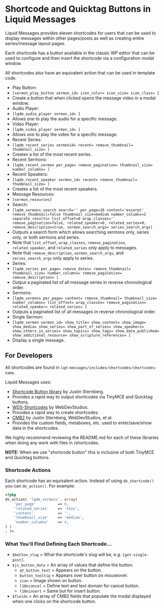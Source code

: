 # Shortcode and Quicktag Buttons in Liquid Messages
Liquid Messages provides eleven shortcodes for users that can be used to display messages within other pages/posts as well as creating entire series/message layout pages.

Each shortcode has a button available in the classic WP editor that can be used to configure and then insert the shortcode via a configuration modal window.

All shortcodes also have an equivalent action that can be used in template code.

- Play Button: 
 - `[sermon_play_button sermon_id= icon_color= icon_size= icon_class= ]`
 - Create a button that when clicked opens the message video in a modal window.
- Audio Player: 
 - `[lqdm_audio_player sermon_id= ]`
 - Allows one to play the audio for a specific message.
- Video Player: 
 - `[lqdm_video_player sermon_id= ]`
 - Allows one to play the video for a specific message.
- Recent Series: 
 - `[lqdm_recent_series sermonid= recent= remove_thumbnail= thumbnail_size= ]`
 - Creates a list of the most recent series.
- Recent Sermons: 
 - `[lqdm_recent_sermon per_page= remove_pagination= thumbnail_size= number_columns= ]`
- Recent Speakers: 
 - `[lqdm_recent_speaker sermon_id= recent= remove_thumbnail= thumbnail_size= ]`
 - Creates a list of the most recent speakers.
- Message Resources: 
 - `[sermon_resources]` 
- Search: 
 - `[lqdm_sermons_search search='' per_page=10 content='excerpt' remove_thumbnail=false thumbnail_size=medium number_columns=2 separate_results= list_offset=0 wrap_classes='' remove_pagination=false, related_speaker=0, related_series=0, remove_description=true, sermon_search_args= series_search_args]`
 - Outputs a search form which allows searching sermons only, series only, or both sermons and series.
 - Note that `list_offset`, `wrap_classes`, `remove_pagination`, `related_speaker`, and `related_series` only apply to messages.
 - Note that `remove_description`, `sermon_search_args`, and `series_search_args` only apply to series.
- Series: 
 - `[lqdm_series per_page= remove_dates= remove_thumbnail= thumbnail_size= number_columns= remove_pagination= remove_description= ]`
 - Output a paginated list of all message series in reverse chronological order.
- Sermons:
 - `[lqdm_sermons per_page= content= remove_thumbnail= thumbnail_size= number_columns= list_offset= wrap_classes= remove_pagination= related_speaker= related_series= ]`
 - Outputs a paginated list of all messages in reverse chronological order.
- Single Sermon: 
 - `[lqdm_sermon sermon_id= show_title= show_content= show_image= show_media= show_series= show_part_of_series= show_speakers= show_others_in_series= show_topics= show_tags= show_date_published= show_additional_resource= show_scripture_references= ]`
 - Display a single message.


## For Developers
All shortcodes are found in `lqd-messages/includes/shortcodes/shortcodes-name`.

Liquid Messages uses:
- [Shortcode Button library](https://github.com/jtsternberg/Shortcode_Button) by Justin Sternberg.
 - Provides a rapid way to output shortcodes via TinyMCE and Quicktag buttons. 
- [WDS-Shortcodes](https://github.com/WebDevStudios/WDS-Shortcodes) by WebDevStudios.
 - Provides a rapid way to create shortcodes.
- [CMB2](https://github.com/CMB2/CMB2) by Justin Sternberg, WebDevStudios, et al.
 - Provides the custom fields, metaboxes, etc. used to enter/save/show data in the shortcodes.
  
We highly recommend reviewing the README.md for each of these libraries when doing any work with files in /shortcodes.

**NOTE:** When we use "shortcode button" this is inclusive of both TinyMCE and Quicktag buttons.

### Shortcode Actions
Each shortcode has an equivalent action. Instead of using `do_shortcode()` you can `do_action()`. For example:
```php
<?php 
do_action( 'lqdm_sermons', array(
    'per_page'          => 8,
    'related_series'    => 'this',
    'content'           => '',
    'thumbnail_size'    => 'medium',
    'number_columns'    => 4,
) )
; ?>
```
### What You'll Find Defining Each Shortcode...
- `$button_slug` = What the shortcode's slug will be, e.g. `[get-single-post]`.
- `$js_button_data` = An array of values that define the button.
    - `qt_button_text` = Appears on the button.
    - `button_tooltip` = Appears over button on mouseover.
    - `icon` = Image shown on button.
    - `l10ncancel` = Define text and text domain for cancel button.
    - `l10ninsert` = Same but for insert button.
- `$fields` = An array of CMB2 fields that populate the modal displayed when one clicks on the shortcode button.
